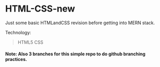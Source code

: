 # HTML-CSS-new
Just some basic HTMLandCSS revision before getting into MERN stack. 

Technology:
> HTML5
> CSS


#### Note: Also 3 branches for this simple repo to do github branching practices.
